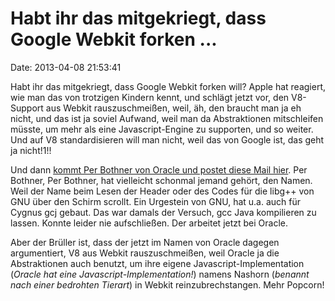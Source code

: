 Habt ihr das mitgekriegt, dass Google Webkit forken \...
========================================================

Date: 2013-04-08 21:53:41

Habt ihr das mitgekriegt, dass Google Webkit forken will? Apple hat
reagiert, wie man das von trotzigen Kindern kennt, und schlägt jetzt
vor, den V8-Support aus Webkit rauszuschmeißen, weil, äh, den braucht
man ja eh nicht, und das ist ja soviel Aufwand, weil man da
Abstraktionen mitschleifen müsste, um mehr als eine Javascript-Engine zu
supporten, und so weiter. Und auf V8 standardisieren will man nicht,
weil das von Google ist, das geht ja nicht!1!!

Und dann [kommt Per Bothner von Oracle und postet diese Mail
hier](https://lists.webkit.org/pipermail/webkit-dev/2013-April/024436.html).
Per Bothner, Per Bothner, hat vielleicht schonmal jemand gehört, den
Namen. Weil der Name beim Lesen der Header oder des Codes für die libg++
von GNU über den Schirm scrollt. Ein Urgestein von GNU, hat u.a. auch
für Cygnus gcj gebaut. Das war damals der Versuch, gcc Java kompilieren
zu lassen. Konnte leider nie aufschließen. Der arbeitet jetzt bei
Oracle.

Aber der Brüller ist, dass der jetzt im Namen von Oracle dagegen
argumentiert, V8 aus Webkit rauszuschmeißen, weil Oracle ja die
Abstraktionen auch benutzt, um ihre eigene Javascript-Implementation
(*Oracle hat eine Javascript-Implementation!*) namens Nashorn (*benannt
nach einer bedrohten Tierart*) in Webkit reinzubrechstangen. Mehr
Popcorn!
